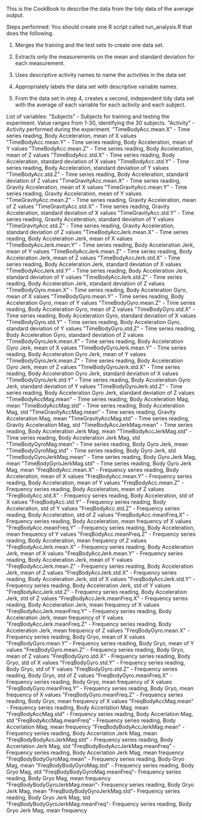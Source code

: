 This is the CookBook to describe the data from the tidy data of the average output.

Steps performed:
You should create one R script called run_analysis.R that does the following. 
1. Merges the training and the test sets to create one data set.

2. Extracts only the measurements on the mean and standard deviation for each measurement. 

3. Uses descriptive activity names to name the activities in the data set

4. Appropriately labels the data set with descriptive variable names. 

5. From the data set in step 4, creates a second, independent tidy data set with the average of each variable for each activity and each subject.

List of variables:
"Subjects" - Subjects for training and testing the experiment. Value ranges from 1-30, identifying the 30 subjects.
"Activity" - Activity performed during the experiment.
"TimeBodyAcc.mean.X" - Time series reading, Body Acceleration, mean of X values
"TimeBodyAcc.mean.Y" - Time series reading, Body Acceleration, mean of Y values
"TimeBodyAcc.mean.Z" - Time series reading, Body Acceleration, mean of Z values
"TimeBodyAcc.std.X" - Time series reading, Body Acceleration, standard deviation of X values
"TimeBodyAcc.std.Y" - Time series reading, Body Acceleration, standard deviation of Y values
"TimeBodyAcc.std.Z" - Time series reading, Body Acceleration, standard deviation of Z values
"TimeGravityAcc.mean.X" - Time series reading, Gravity Acceleration, mean of X values
"TimeGravityAcc.mean.Y" - Time series reading, Gravity Acceleration, mean of Y values
"TimeGravityAcc.mean.Z" - Time series reading, Gravity Acceleration, mean of Z values
"TimeGravityAcc.std.X" - Time series reading, Gravity Acceleration, standard deviation of X values
"TimeGravityAcc.std.Y" - Time series reading, Gravity Acceleration, standard deviation of Y values
"TimeGravityAcc.std.Z" - Time series reading, Gravity Acceleration, standard deviation of Z values
"TimeBodyAccJerk.mean.X" - Time series reading, Body Acceleration Jerk, mean of X values
"TimeBodyAccJerk.mean.Y" - Time series reading, Body Acceleration Jerk, mean of Y values
"TimeBodyAccJerk.mean.Z" - Time series reading, Body Acceleration Jerk, mean of Z values
"TimeBodyAccJerk.std.X" - Time series reading, Body Acceleration Jerk, standard deviation of X values
"TimeBodyAccJerk.std.Y" - Time series reading, Body Acceleration Jerk, standard deviation of Y values
"TimeBodyAccJerk.std.Z" - Time series reading, Body Acceleration Jerk, standard deviation of Z values
"TimeBodyGyro.mean.X" - Time series reading, Body Acceleration Gyro, mean of X values
"TimeBodyGyro.mean.Y" - Time series reading, Body Acceleration Gyro, mean of Y values
"TimeBodyGyro.mean.Z" - Time series reading, Body Acceleration Gyro, mean of Z values
"TimeBodyGyro.std.X" - Time series reading, Body Acceleration Gyro, standard deviation of X values
"TimeBodyGyro.std.Y" - Time series reading, Body Acceleration Gyro, standard deviation of Y values
"TimeBodyGyro.std.Z" - Time series reading, Body Acceleration Gyro, standard deviation of Z values
"TimeBodyGyroJerk.mean.X" - Time series reading, Body Acceleration Gyro Jerk, mean of X values
"TimeBodyGyroJerk.mean.Y" - Time series reading, Body Acceleration Gyro Jerk, mean of Y values
"TimeBodyGyroJerk.mean.Z" - Time series reading, Body Acceleration Gyro Jerk, mean of Z values
"TimeBodyGyroJerk.std.X" - Time series reading, Body Acceleration Gyro Jerk, standard deviation of X values
"TimeBodyGyroJerk.std.Y" - Time series reading, Body Acceleration Gyro Jerk, standard deviation of Y values
"TimeBodyGyroJerk.std.Z" - Time series reading, Body Acceleration Gyro Jerk, standard deviation of Z values
"TimeBodyAccMag.mean" - Time series reading, Body Acceleration Mag, mean 
"TimeBodyAccMag.std" - Time series reading, Body Acceleration Mag, std
"TimeGravityAccMag.mean" - Time series reading, Gravity Acceleration Mag, mean 
"TimeGravityAccMag.std" - Time series reading, Gravity Acceleration Mag, std
"TimeBodyAccJerkMag.mean" - Time series reading, Body Acceleration Jerk Mag, mean 
"TimeBodyAccJerkMag.std" - Time series reading, Body Acceleration Jerk Mag, std
"TimeBodyGyroMag.mean" - Time series reading, Body Gyro Jerk, mean
"TimeBodyGyroMag.std" - Time series reading, Body Gyro Jerk, std 
"TimeBodyGyroJerkMag.mean" - Time series reading, Body Gyro Jerk Mag, mean 
"TimeBodyGyroJerkMag.std" - Time series reading, Body Gyro Jerk Mag, mean 
"FreqBodyAcc.mean.X" - Frequency series reading, Body Acceleration, mean of X values
"FreqBodyAcc.mean.Y" - Frequency series reading, Body Acceleration, mean of Y values
"FreqBodyAcc.mean.Z" - Frequency series reading, Body Acceleration, mean of Z values
"FreqBodyAcc.std.X" - Frequency series reading, Body Acceleration, std of X values
"FreqBodyAcc.std.Y" - Frequency series reading, Body Acceleration, std of Y values
"FreqBodyAcc.std.Z" - Frequency series reading, Body Acceleration, std of Z values
"FreqBodyAcc.meanFreq.X" - Frequency series reading, Body Acceleration, mean frequency of X values
"FreqBodyAcc.meanFreq.Y" - Frequency series reading, Body Acceleration, mean frequency of Y values
"FreqBodyAcc.meanFreq.Z" - Frequency series reading, Body Acceleration, mean frequency of Z values
"FreqBodyAccJerk.mean.X" - Frequency series reading, Body Acceleration Jerk, mean of X values
"FreqBodyAccJerk.mean.Y" - Frequency series reading, Body Acceleration Jerk, mean of Y values
"FreqBodyAccJerk.mean.Z" - Frequency series reading, Body Acceleration Jerk, mean of Z values
"FreqBodyAccJerk.std.X" - Frequency series reading, Body Acceleration Jerk, std of X values
"FreqBodyAccJerk.std.Y" - Frequency series reading, Body Acceleration Jerk, std of Y values
"FreqBodyAccJerk.std.Z" - Frequency series reading, Body Acceleration Jerk, std of Z values
"FreqBodyAccJerk.meanFreq.X" - Frequency series reading, Body Acceleration Jerk, mean frequency of X values
"FreqBodyAccJerk.meanFreq.Y" - Frequency series reading, Body Acceleration Jerk, mean frequency of Y values
"FreqBodyAccJerk.meanFreq.Z" - Frequency series reading, Body Acceleration Jerk, mean frequency of Z values
"FreqBodyGyro.mean.X" - Frequency series reading, Body Gryo, mean of X values
"FreqBodyGyro.mean.Y" - Frequency series reading, Body Gryo, mean of Y values
"FreqBodyGyro.mean.Z" - Frequency series reading, Body Gryo, mean of Z values
"FreqBodyGyro.std.X" - Frequency series reading, Body Gryo, std of X values
"FreqBodyGyro.std.Y" - Frequency series reading, Body Gryo, std of Y values
"FreqBodyGyro.std.Z" - Frequency series reading, Body Gryo, std of Z values
"FreqBodyGyro.meanFreq.X" - Frequency series reading, Body Gryo, mean frequency of X values
"FreqBodyGyro.meanFreq.Y" - Frequency series reading, Body Gryo, mean frequency of X values
"FreqBodyGyro.meanFreq.Z" - Frequency series reading, Body Gryo, mean frequency of X values
"FreqBodyAccMag.mean" - Frequency series reading, Body Accerlation Mag, mean
"FreqBodyAccMag.std" - Frequency series reading, Body Accerlation Mag, std
"FreqBodyAccMag.meanFreq" - Frequency series reading, Body Accerlation Mag, mean frequency
"FreqBodyBodyAccJerkMag.mean" - Frequency series reading, Body Accerlation Jerk Mag, mean
"FreqBodyBodyAccJerkMag.std" - Frequency series reading, Body Accerlation Jerk Mag, std
"FreqBodyBodyAccJerkMag.meanFreq" - Frequency series reading, Body Accerlation Jerk Mag, mean frequency
"FreqBodyBodyGyroMag.mean" - Frequency series reading, Body Gryo Mag, mean
"FreqBodyBodyGyroMag.std" - Frequency series reading, Body Gryo Mag, std
"FreqBodyBodyGyroMag.meanFreq"- Frequency series reading, Body Gryo Mag, mean frequency
"FreqBodyBodyGyroJerkMag.mean"- Frequency series reading, Body Gryo Jerk Mag, mean
"FreqBodyBodyGyroJerkMag.std"- Frequency series reading, Body Gryo Jerk Mag, std
"FreqBodyBodyGyroJerkMag.meanFreq"- Frequency series reading, Body Gryo Jerk Mag, mean frequency
